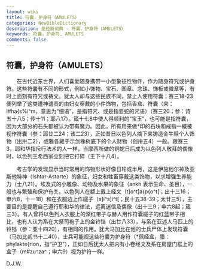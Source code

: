 ```yaml
---
layout: wiki
title: 符囊，护身符（AMULETS）
categories: NewBibleDictionary
description: 圣经新词典 - 符囊，护身符（AMULETS）
keywords: 符囊，护身符, AMULETS
comments: false
---
```


## 符囊，护身符（AMULETS）

　　在古代近东世界，人们喜爱随身携带一小型象征性物件，作为随身符咒或护身符。这些符囊有不同的形式，例如小饰物、宝石、图章、念珠、饰板或徽章等，有时上面刻有符咒或祷文。犹太人却与这些民族不同，禁止人使用符囊；赛三18-23便列举了这类遭神谴责的由妇女穿戴的小件饰物，包括香盒、符囊（来：I#ha{s%i^m，意思为“细语”，是指符咒、或是指耍蛇的咒语）（赛三20；参：诗五十八5；传十11；耶八17）。箴十七8中使人得顺利的“宝玉”，也可能是指符囊，因为大部分的石头都被认为带有魔力。因此，所有用来做*印的石块和戒指一概被视作符囊（参：耶廿二24；该二23），正如昔日以色列人摘下来铸造金牛赎个人饰物（出卅二2），或雅各藏于示剑橡树底下的个人财物（创卅五4）一般。跟赛三3，耶和华指斥行法术的人一样，当摩西所做的铜蛇日后成为以色列人敬拜的偶像时，以色列王希西家立刻把它打碎（王下十八4）。

　　考古学的发现显示当时常用的饰物形状好像日轮或半月，这是伊施他尔神及亚斯他特神（Ishtar-Astarte）的象征，妇女和牲畜穿戴这类饰物，以求增强生养能力（士八21）。埃及式的小雕像、动物及水果的象征（ankh 表示生命、圣目），一般也与繁殖和保护有关。以色列人在额上戴上经文（t]o^t]a{p{o^t[；出十三16；申六8，十一18）和在衣服边上作繸子（s]i^s]i^t[；民十五38-39；太廿三5），主要目的是提醒自己遵行耶和华的律法，远离迷信及偶像（出十三9；申六8起；箴三3）。有人曾将以色列人衣服上的深红带子与赫人用作符囊繸子的红蓝带子相比，也有人认为系在大祭司袍子上的金铃铛（出廿八33），与系在亚述人马匹上的铃铛（参：亚十四20），有相同的作用。犹大马加比在他的士兵尸体上发现符囊（马加比贰书十二40），士兵可能视这些符囊为护身符（*佩经盒，腊：phylakte{rion，指“护卫”），正如日后犹太人把内有小卷经文及系在房屋门框上的盒子（m#zu^za^；申六9）视为护符一样。

D.J.W.






